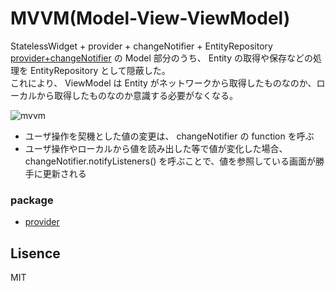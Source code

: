 # MVVM(Model-View-ViewModel)

StatelessWidget + provider + changeNotifier + EntityRepository  
[provider+changeNotifier](https://github.com/keyber-inc/flutter_architecture/tree/provider+changeNotifier) の Model 部分のうち、 Entity の取得や保存などの処理を EntityRepository として隠蔽した。  
これにより、 ViewModel は Entity がネットワークから取得したものなのか、ローカルから取得したものなのか意識する必要がなくなる。  

![mvvm](https://user-images.githubusercontent.com/13707135/86935787-3228ea80-c178-11ea-926c-0a37951ca2af.png)

* ユーザ操作を契機とした値の変更は、 changeNotifier の function を呼ぶ
* ユーザ操作やローカルから値を読み出した等で値が変化した場合、 changeNotifier.notifyListeners() を呼ぶことで、値を参照している画面が勝手に更新される

### package

* [provider](https://pub.dev/packages/provider)

## Lisence

MIT
